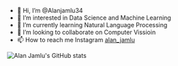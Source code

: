 - 👋 Hi, I’m @Alanjamlu34
- 👀 I’m interested in Data Science and Machine Learning
- 🌱 I’m currently learning Natural Language Processing
- 💞️ I’m looking to collaborate on Computer Vissioin
- 📫 How to reach me Instagram [alan_jamlu](https://www.instagram.com/alan_jamlu/)

<!---
Alanjamlu34/Alanjamlu34 is a ✨ special ✨ repository because its `README.md` (this file) appears on your GitHub profile.
You can click the Preview link to take a look at your changes.
--->
![Alan Jamlu's GitHub stats](https://github-readme-stats.vercel.app/api?username=Alanjamlu34&show_icons=true&theme=radical)
